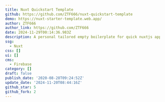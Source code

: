 ```yaml
---
title: Nuxt Quickstart Template
github: https://github.com/ZTF666/nuxt-quickstart-template
demo: https://nuxt-starter-template.web.app/
author: ZTF666
author_link: https://github.com/ZTF666
date: 2024-11-29T00:14:36.983Z
description: A personal tailored empty boilerplate for quick nuxtjs apps i usually make.
ssg:
  - Nuxt
css: []
ui: []
cms:
  - Firebase
category: []
draft: false
publish_date: '2020-08-28T09:24:52Z'
update_date: '2024-11-20T08:44:16Z'
github_star: 5
github_fork: 2
---
```

